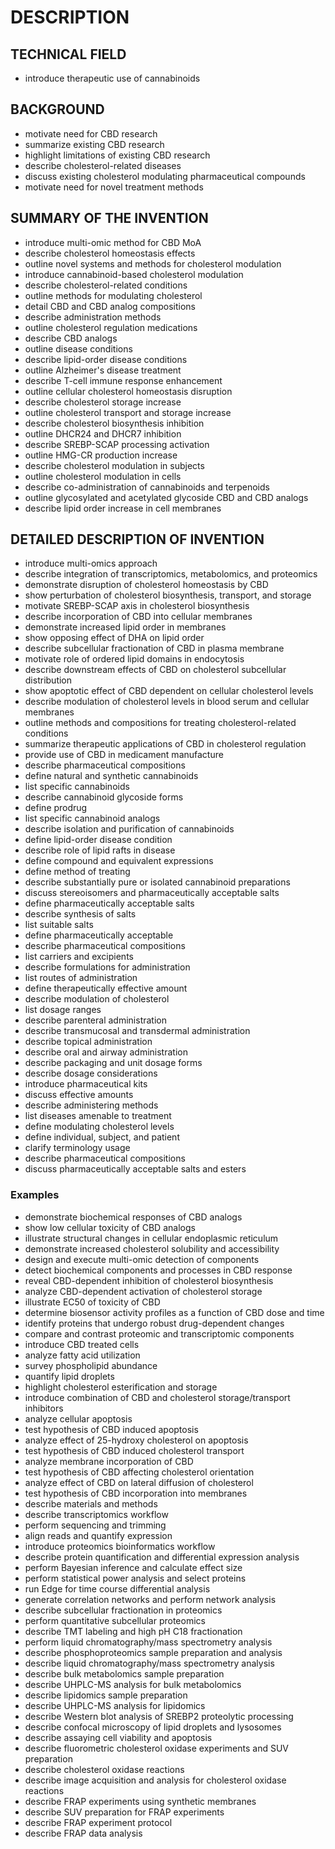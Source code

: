# DESCRIPTION

## TECHNICAL FIELD

- introduce therapeutic use of cannabinoids

## BACKGROUND

- motivate need for CBD research
- summarize existing CBD research
- highlight limitations of existing CBD research
- describe cholesterol-related diseases
- discuss existing cholesterol modulating pharmaceutical compounds
- motivate need for novel treatment methods

## SUMMARY OF THE INVENTION

- introduce multi-omic method for CBD MoA
- describe cholesterol homeostasis effects
- outline novel systems and methods for cholesterol modulation
- introduce cannabinoid-based cholesterol modulation
- describe cholesterol-related conditions
- outline methods for modulating cholesterol
- detail CBD and CBD analog compositions
- describe administration methods
- outline cholesterol regulation medications
- describe CBD analogs
- outline disease conditions
- describe lipid-order disease conditions
- outline Alzheimer's disease treatment
- describe T-cell immune response enhancement
- outline cellular cholesterol homeostasis disruption
- describe cholesterol storage increase
- outline cholesterol transport and storage increase
- describe cholesterol biosynthesis inhibition
- outline DHCR24 and DHCR7 inhibition
- describe SREBP-SCAP processing activation
- outline HMG-CR production increase
- describe cholesterol modulation in subjects
- outline cholesterol modulation in cells
- describe co-administration of cannabinoids and terpenoids
- outline glycosylated and acetylated glycoside CBD and CBD analogs
- describe lipid order increase in cell membranes

## DETAILED DESCRIPTION OF INVENTION

- introduce multi-omics approach
- describe integration of transcriptomics, metabolomics, and proteomics
- demonstrate disruption of cholesterol homeostasis by CBD
- show perturbation of cholesterol biosynthesis, transport, and storage
- motivate SREBP-SCAP axis in cholesterol biosynthesis
- describe incorporation of CBD into cellular membranes
- demonstrate increased lipid order in membranes
- show opposing effect of DHA on lipid order
- describe subcellular fractionation of CBD in plasma membrane
- motivate role of ordered lipid domains in endocytosis
- describe downstream effects of CBD on cholesterol subcellular distribution
- show apoptotic effect of CBD dependent on cellular cholesterol levels
- describe modulation of cholesterol levels in blood serum and cellular membranes
- outline methods and compositions for treating cholesterol-related conditions
- summarize therapeutic applications of CBD in cholesterol regulation
- provide use of CBD in medicament manufacture
- describe pharmaceutical compositions
- define natural and synthetic cannabinoids
- list specific cannabinoids
- describe cannabinoid glycoside forms
- define prodrug
- list specific cannabinoid analogs
- describe isolation and purification of cannabinoids
- define lipid-order disease condition
- describe role of lipid rafts in disease
- define compound and equivalent expressions
- define method of treating
- describe substantially pure or isolated cannabinoid preparations
- discuss stereoisomers and pharmaceutically acceptable salts
- define pharmaceutically acceptable salts
- describe synthesis of salts
- list suitable salts
- define pharmaceutically acceptable
- describe pharmaceutical compositions
- list carriers and excipients
- describe formulations for administration
- list routes of administration
- define therapeutically effective amount
- describe modulation of cholesterol
- list dosage ranges
- describe parenteral administration
- describe transmucosal and transdermal administration
- describe topical administration
- describe oral and airway administration
- describe packaging and unit dosage forms
- describe dosage considerations
- introduce pharmaceutical kits
- discuss effective amounts
- describe administering methods
- list diseases amenable to treatment
- define modulating cholesterol levels
- define individual, subject, and patient
- clarify terminology usage
- describe pharmaceutical compositions
- discuss pharmaceutically acceptable salts and esters

### Examples

- demonstrate biochemical responses of CBD analogs
- show low cellular toxicity of CBD analogs
- illustrate structural changes in cellular endoplasmic reticulum
- demonstrate increased cholesterol solubility and accessibility
- design and execute multi-omic detection of components
- detect biochemical components and processes in CBD response
- reveal CBD-dependent inhibition of cholesterol biosynthesis
- analyze CBD-dependent activation of cholesterol storage
- illustrate EC50 of toxicity of CBD
- determine biosensor activity profiles as a function of CBD dose and time
- identify proteins that undergo robust drug-dependent changes
- compare and contrast proteomic and transcriptomic components
- introduce CBD treated cells
- analyze fatty acid utilization
- survey phospholipid abundance
- quantify lipid droplets
- highlight cholesterol esterification and storage
- introduce combination of CBD and cholesterol storage/transport inhibitors
- analyze cellular apoptosis
- test hypothesis of CBD induced apoptosis
- analyze effect of 25-hydroxy cholesterol on apoptosis
- test hypothesis of CBD induced cholesterol transport
- analyze membrane incorporation of CBD
- test hypothesis of CBD affecting cholesterol orientation
- analyze effect of CBD on lateral diffusion of cholesterol
- test hypothesis of CBD incorporation into membranes
- describe materials and methods
- describe transcriptomics workflow
- perform sequencing and trimming
- align reads and quantify expression
- introduce proteomics bioinformatics workflow
- describe protein quantification and differential expression analysis
- perform Bayesian inference and calculate effect size
- perform statistical power analysis and select proteins
- run Edge for time course differential analysis
- generate correlation networks and perform network analysis
- describe subcellular fractionation in proteomics
- perform quantitative subcellular proteomics
- describe TMT labeling and high pH C18 fractionation
- perform liquid chromatography/mass spectrometry analysis
- describe phosphoproteomics sample preparation and analysis
- describe liquid chromatography/mass spectrometry analysis
- describe bulk metabolomics sample preparation
- describe UHPLC-MS analysis for bulk metabolomics
- describe lipidomics sample preparation
- describe UHPLC-MS analysis for lipidomics
- describe Western blot analysis of SREBP2 proteolytic processing
- describe confocal microscopy of lipid droplets and lysosomes
- describe assaying cell viability and apoptosis
- describe fluorometric cholesterol oxidase experiments and SUV preparation
- describe cholesterol oxidase reactions
- describe image acquisition and analysis for cholesterol oxidase reactions
- describe FRAP experiments using synthetic membranes
- describe SUV preparation for FRAP experiments
- describe FRAP experiment protocol
- describe FRAP data analysis

